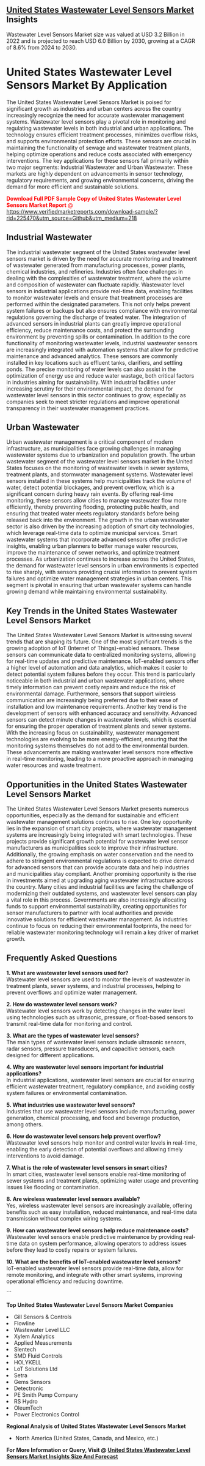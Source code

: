 <h2><a href="https://www.verifiedmarketreports.com/download-sample/?rid=225470&amp;utm_source=Github&amp;utm_medium=218" target="_blank">United States Wastewater Level Sensors Market</a> Insights</h2><p>Wastewater Level Sensors Market size was valued at USD 3.2 Billion in 2022 and is projected to reach USD 6.0 Billion by 2030, growing at a CAGR of 8.6% from 2024 to 2030.</p><p> <h1>United States Wastewater Level Sensors Market By Application</h1> <p>The United States Wastewater Level Sensors Market is poised for significant growth as industries and urban centers across the country increasingly recognize the need for accurate wastewater management systems. Wastewater level sensors play a pivotal role in monitoring and regulating wastewater levels in both industrial and urban applications. The technology ensures efficient treatment processes, minimizes overflow risks, and supports environmental protection efforts. These sensors are crucial in maintaining the functionality of sewage and wastewater treatment plants, helping optimize operations and reduce costs associated with emergency interventions. The key applications for these sensors fall primarily within two major segments: Industrial Wastewater and Urban Wastewater. These markets are highly dependent on advancements in sensor technology, regulatory requirements, and growing environmental concerns, driving the demand for more efficient and sustainable solutions. <p><span class=""><span style="color: #ff0000;"><strong>Download Full PDF Sample Copy of United States Wastewater Level Sensors Market Report</strong> @ </span><a href="https://www.verifiedmarketreports.com/download-sample/?rid=225470&amp;utm_source=Github&amp;utm_medium=218" target="_blank">https://www.verifiedmarketreports.com/download-sample/?rid=225470&amp;utm_source=Github&amp;utm_medium=218</a></span></p></p> <h2>Industrial Wastewater</h2> <p>The industrial wastewater segment of the United States wastewater level sensors market is driven by the need for accurate monitoring and treatment of wastewater generated from manufacturing processes, power plants, chemical industries, and refineries. Industries often face challenges in dealing with the complexities of wastewater treatment, where the volume and composition of wastewater can fluctuate rapidly. Wastewater level sensors in industrial applications provide real-time data, enabling facilities to monitor wastewater levels and ensure that treatment processes are performed within the designated parameters. This not only helps prevent system failures or backups but also ensures compliance with environmental regulations governing the discharge of treated water. The integration of advanced sensors in industrial plants can greatly improve operational efficiency, reduce maintenance costs, and protect the surrounding environment by preventing spills or contamination. In addition to the core functionality of monitoring wastewater levels, industrial wastewater sensors are increasingly integrated with automation systems that allow for predictive maintenance and advanced analytics. These sensors are commonly installed in key locations such as effluent tanks, clarifiers, and settling ponds. The precise monitoring of water levels can also assist in the optimization of energy use and reduce water wastage, both critical factors in industries aiming for sustainability. With industrial facilities under increasing scrutiny for their environmental impact, the demand for wastewater level sensors in this sector continues to grow, especially as companies seek to meet stricter regulations and improve operational transparency in their wastewater management practices.</p> <h2>Urban Wastewater</h2> <p>Urban wastewater management is a critical component of modern infrastructure, as municipalities face growing challenges in managing wastewater systems due to urbanization and population growth. The urban wastewater segment of the wastewater level sensors market in the United States focuses on the monitoring of wastewater levels in sewer systems, treatment plants, and stormwater management systems. Wastewater level sensors installed in these systems help municipalities track the volume of water, detect potential blockages, and prevent overflow, which is a significant concern during heavy rain events. By offering real-time monitoring, these sensors allow cities to manage wastewater flow more efficiently, thereby preventing flooding, protecting public health, and ensuring that treated water meets regulatory standards before being released back into the environment. The growth in the urban wastewater sector is also driven by the increasing adoption of smart city technologies, which leverage real-time data to optimize municipal services. Smart wastewater systems that incorporate advanced sensors offer predictive insights, enabling urban planners to better manage water resources, improve the maintenance of sewer networks, and optimize treatment processes. As urbanization continues to increase across the United States, the demand for wastewater level sensors in urban environments is expected to rise sharply, with sensors providing crucial information to prevent system failures and optimize water management strategies in urban centers. This segment is pivotal in ensuring that urban wastewater systems can handle growing demand while maintaining environmental sustainability.</p> <h2>Key Trends in the United States Wastewater Level Sensors Market</h2> <p>The United States Wastewater Level Sensors Market is witnessing several trends that are shaping its future. One of the most significant trends is the growing adoption of IoT (Internet of Things)-enabled sensors. These sensors can communicate data to centralized monitoring systems, allowing for real-time updates and predictive maintenance. IoT-enabled sensors offer a higher level of automation and data analytics, which makes it easier to detect potential system failures before they occur. This trend is particularly noticeable in both industrial and urban wastewater applications, where timely information can prevent costly repairs and reduce the risk of environmental damage. Furthermore, sensors that support wireless communication are increasingly being preferred due to their ease of installation and low maintenance requirements. Another key trend is the development of sensors with enhanced accuracy and sensitivity. Advanced sensors can detect minute changes in wastewater levels, which is essential for ensuring the proper operation of treatment plants and sewer systems. With the increasing focus on sustainability, wastewater management technologies are evolving to be more energy-efficient, ensuring that the monitoring systems themselves do not add to the environmental burden. These advancements are making wastewater level sensors more effective in real-time monitoring, leading to a more proactive approach in managing water resources and waste treatment.</p> <h2>Opportunities in the United States Wastewater Level Sensors Market</h2> <p>The United States Wastewater Level Sensors Market presents numerous opportunities, especially as the demand for sustainable and efficient wastewater management solutions continues to rise. One key opportunity lies in the expansion of smart city projects, where wastewater management systems are increasingly being integrated with smart technologies. These projects provide significant growth potential for wastewater level sensor manufacturers as municipalities seek to improve their infrastructure. Additionally, the growing emphasis on water conservation and the need to adhere to stringent environmental regulations is expected to drive demand for advanced sensors that can provide accurate data and help industries and municipalities stay compliant. Another promising opportunity is the rise in investments aimed at upgrading aging wastewater infrastructure across the country. Many cities and industrial facilities are facing the challenge of modernizing their outdated systems, and wastewater level sensors can play a vital role in this process. Governments are also increasingly allocating funds to support environmental sustainability, creating opportunities for sensor manufacturers to partner with local authorities and provide innovative solutions for efficient wastewater management. As industries continue to focus on reducing their environmental footprints, the need for reliable wastewater monitoring technology will remain a key driver of market growth.</p> <h2>Frequently Asked Questions</h2> <p><strong>1. What are wastewater level sensors used for?</strong><br>Wastewater level sensors are used to monitor the levels of wastewater in treatment plants, sewer systems, and industrial processes, helping to prevent overflows and optimize water management.</p> <p><strong>2. How do wastewater level sensors work?</strong><br>Wastewater level sensors work by detecting changes in the water level using technologies such as ultrasonic, pressure, or float-based sensors to transmit real-time data for monitoring and control.</p> <p><strong>3. What are the types of wastewater level sensors?</strong><br>The main types of wastewater level sensors include ultrasonic sensors, radar sensors, pressure transducers, and capacitive sensors, each designed for different applications.</p> <p><strong>4. Why are wastewater level sensors important for industrial applications?</strong><br>In industrial applications, wastewater level sensors are crucial for ensuring efficient wastewater treatment, regulatory compliance, and avoiding costly system failures or environmental contamination.</p> <p><strong>5. What industries use wastewater level sensors?</strong><br>Industries that use wastewater level sensors include manufacturing, power generation, chemical processing, and food and beverage production, among others.</p> <p><strong>6. How do wastewater level sensors help prevent overflow?</strong><br>Wastewater level sensors help monitor and control water levels in real-time, enabling the early detection of potential overflows and allowing timely interventions to avoid damage.</p> <p><strong>7. What is the role of wastewater level sensors in smart cities?</strong><br>In smart cities, wastewater level sensors enable real-time monitoring of sewer systems and treatment plants, optimizing water usage and preventing issues like flooding or contamination.</p> <p><strong>8. Are wireless wastewater level sensors available?</strong><br>Yes, wireless wastewater level sensors are increasingly available, offering benefits such as easy installation, reduced maintenance, and real-time data transmission without complex wiring systems.</p> <p><strong>9. How can wastewater level sensors help reduce maintenance costs?</strong><br>Wastewater level sensors enable predictive maintenance by providing real-time data on system performance, allowing operators to address issues before they lead to costly repairs or system failures.</p> <p><strong>10. What are the benefits of IoT-enabled wastewater level sensors?</strong><br>IoT-enabled wastewater level sensors provide real-time data, allow for remote monitoring, and integrate with other smart systems, improving operational efficiency and reducing downtime.</p> ```</p><p><strong>Top United States Wastewater Level Sensors Market Companies</strong></p><div data-test-id=""><p><li>Gill Sensors & Controls</li><li> Flowline</li><li> Wastewater Level LLC</li><li> Xylem Analytics</li><li> Applied Measurements</li><li> Slentech</li><li> SMD Fluid Controls</li><li> HOLYKELL</li><li> LoT Solutions Ltd</li><li> Setra</li><li> Gems Sensors</li><li> Detectronic</li><li> PE Smith Pump Company</li><li> RS Hydro</li><li> OleumTech</li><li> Power Electronics Control</li></p><div><strong>Regional Analysis of&nbsp;United States Wastewater Level Sensors Market</strong></div><ul><li dir="ltr"><p dir="ltr">North America&nbsp;(United States, Canada, and Mexico, etc.)</p></li></ul><p><strong>For More Information or Query, Visit @&nbsp;</strong><strong><a href="https://www.verifiedmarketreports.com/product/wastewater-level-sensors-market/?utm_source=Github&amp;utm_medium=218" target="_blank">United States Wastewater Level Sensors Market Insights Size And Forecast</a></strong></p></div>
